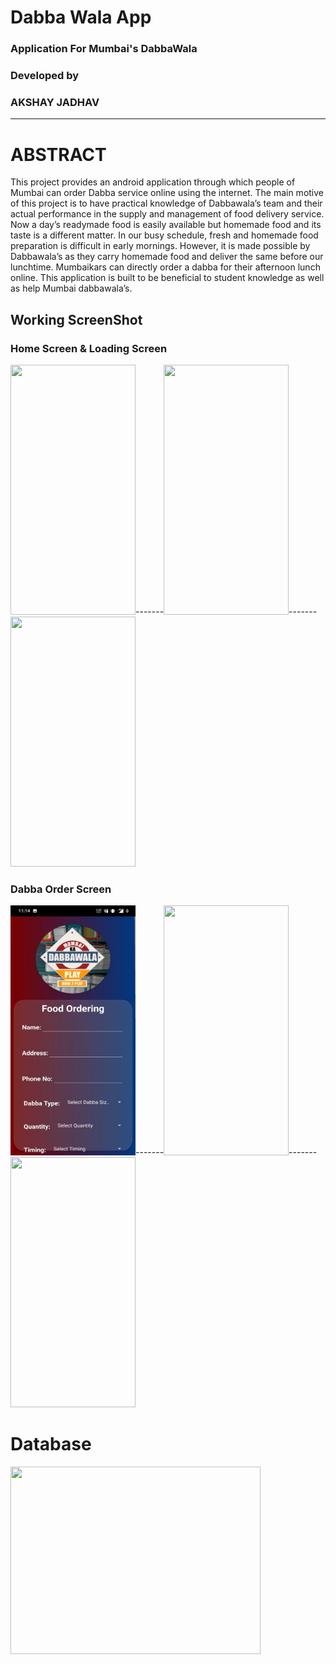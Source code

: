 # Dabba Wala App

### Application For Mumbai's DabbaWala
 
### Developed by 
### AKSHAY JADHAV 
                                       
----------------------------------------------------------------------------------------------------------------------------------

# ABSTRACT 
This project provides an android application through which people of Mumbai can order Dabba service online using the internet. The main motive of this project is to have practical knowledge of Dabbawala’s team and their actual performance in the supply and management of food delivery service. Now a day’s readymade food is easily available but homemade food and its taste is a different matter. In our busy schedule, fresh and homemade food preparation is difficult in early mornings. However, it is made possible by Dabbawala’s as they carry homemade food and deliver the same before our lunchtime. Mumbaikars can directly order a dabba for their afternoon lunch online. This application is built to be beneficial to student knowledge as well as help Mumbai dabbawala’s.


## Working ScreenShot

### Home Screen & Loading Screen

<img src="https://i.ibb.co/sbThndF/homegif.gif" height="400" width="200">-------<img src="https://i.ibb.co/6Bvznmg/homepage.jpg" height="400" width="200">-------<img src="https://i.ibb.co/dLqQV02/Homepage5.png" height="400" width="200">

### Dabba Order Screen
<img src="39892f17-be15-4718-8c69-593c78d1a8e5.jpg" height="400" width="200">-------<img src="https://i.ibb.co/hsH5gtT/Order1.jpg" height="400" width="200">-------<img src="https://i.ibb.co/djd849j/Order3.jpg" height="400" width="200">


# Database 

<img src="https://cdn-media-1.freecodecamp.org/images/0*CPTNvq87xG-sUGdx.png" height="300" width="400">

